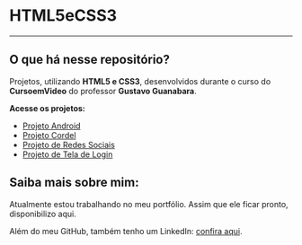 # HTML5eCSS3

---

## O que há nesse repositório?
Projetos, utilizando **HTML5 e CSS3**, desenvolvidos durante o curso do **CursoemVideo** do professor **Gustavo Guanabara**.
 
 **Acesse os projetos:**
 - [Projeto Android](https://yagosb27.github.io/projeto-android/)
 - [Projeto Cordel](https://yagosb27.github.io/projeto-cordel/)
 - [Projeto de Redes Sociais](https://yagosb27.github.io/projeto-redes/)
 - [Projeto de Tela de Login](https://yagosb27.github.io/projeto-login/)

## Saiba mais sobre mim:

Atualmente estou trabalhando no meu portfólio. Assim que ele ficar pronto, disponibilizo aqui.

Além do meu GitHub, também tenho um LinkedIn: [confira aqui](https://www.linkedin.com/in/yagosb/).
